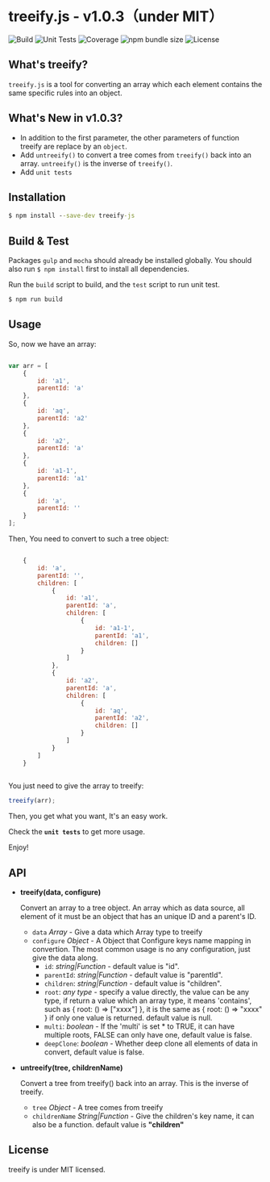 
treeify.js - v1.0.3（under MIT）
===============================

![Build](https://img.shields.io/badge/build-passing-green.svg)
![Unit Tests](https://img.shields.io/badge/tests-8%20passed-green.svg)
![Coverage](https://img.shields.io/badge/coverage-100%25-green.svg)
![npm bundle size](https://img.shields.io/bundlephobia/min/treeify-js.svg)
![License](https://img.shields.io/github/license/mwc/treeify.svg)

What's treeify?
---------------
`treeify.js` is a tool for converting an array which each element contains the same specific rules into an object.

What's New in v1.0.3?
---------------------
- In addition to the first parameter, the other parameters of function treeify are replace by an `object`.
- Add `untreeify()` to convert a tree comes from `treeify()` back into an array.
  `untreeify()` is the inverse of `treeify()`.
- Add `unit tests`

Installation
------------
```cmd
$ npm install --save-dev treeify-js
```

Build & Test
------------
Packages `gulp` and `mocha` should already be installed globally.
You should also run `$ npm install` first to install all dependencies.

Run the `build` script to build, and the `test` script to run unit test.


```cmd
$ npm run build
```

Usage
-----

So, now we have an array:


```javascript

var arr = [
    {
        id: 'a1',
        parentId: 'a'
    },
    {
        id: 'aq',
        parentId: 'a2'
    },
    {
        id: 'a2',
        parentId: 'a'
    },
    {
        id: 'a1-1',
        parentId: 'a1'
    },
    {
        id: 'a',
        parentId: ''
    }
];
```

Then, You need to convert to such a tree object:

```javascript

    {
        id: 'a',
        parentId: '',
        children: [
            {
                id: 'a1',
                parentId: 'a',
                children: [
                    {
                        id: 'a1-1',
                        parentId: 'a1',
                        children: []
                    }
                ]
            },
            {
                id: 'a2',
                parentId: 'a',
                children: [
                    {
                        id: 'aq',
                        parentId: 'a2',
                        children: []
                    }
                ]
            }
        ]
    }
    
```

You just need to give the array to treeify:

```javascript
treeify(arr);
```

Then, you get what you want, It's an easy work.

Check the **`unit tests`** to get more usage.

Enjoy!

API
---
+ **treeify(data, configure)**

	Convert an array to a tree object. An array which as data source, all element of it must be an object that has an unique ID and a parent's ID.

	- `data` *Array* - Give a data which Array type to treeify
	- `configure` *Object* - A Object that Configure keys name mapping in convertion. The most common usage is no any configuration, just give the data along.
		* `id`: *string|Function* - default value is "id".
		* `parentId`: *string|Function* - default value is "parentId".
		* `children`: *string|Function* - default value is "children".
		* `root`: *any type* - specify a value directly, the value can be any type, if return a value which an array type, it means 'contains', such as { root: () => ["xxxx"] }, it is the same as { root: () => "xxxx" } if only one value is returned. default value is null.
		* `multi`: *boolean* - If the 'multi' is set * to TRUE, it can have multiple roots, FALSE can only have one, default value is false.
		* `deepClone`: *boolean* - Whether deep clone all elements of data in convert, default value is false.

+ **untreeify(tree, childrenName)**

	Convert a tree from treeify() back into an array. This is the inverse of treeify.

	- `tree` *Object* - A tree comes from treeify
	- `childrenName` *String|Function* - Give the children's key name, it can also be a function. default value is **"children"**


License
--------
treeify is under MIT licensed.